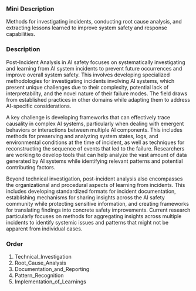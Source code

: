 ### Mini Description

Methods for investigating incidents, conducting root cause analysis, and extracting lessons learned to improve system safety and response capabilities.

### Description

Post-Incident Analysis in AI safety focuses on systematically investigating and learning from AI system incidents to prevent future occurrences and improve overall system safety. This involves developing specialized methodologies for investigating incidents involving AI systems, which present unique challenges due to their complexity, potential lack of interpretability, and the novel nature of their failure modes. The field draws from established practices in other domains while adapting them to address AI-specific considerations.

A key challenge is developing frameworks that can effectively trace causality in complex AI systems, particularly when dealing with emergent behaviors or interactions between multiple AI components. This includes methods for preserving and analyzing system states, logs, and environmental conditions at the time of incident, as well as techniques for reconstructing the sequence of events that led to the failure. Researchers are working to develop tools that can help analyze the vast amount of data generated by AI systems while identifying relevant patterns and potential contributing factors.

Beyond technical investigation, post-incident analysis also encompasses the organizational and procedural aspects of learning from incidents. This includes developing standardized formats for incident documentation, establishing mechanisms for sharing insights across the AI safety community while protecting sensitive information, and creating frameworks for translating findings into concrete safety improvements. Current research particularly focuses on methods for aggregating insights across multiple incidents to identify systemic issues and patterns that might not be apparent from individual cases.

### Order

1. Technical_Investigation
2. Root_Cause_Analysis
3. Documentation_and_Reporting
4. Pattern_Recognition
5. Implementation_of_Learnings
